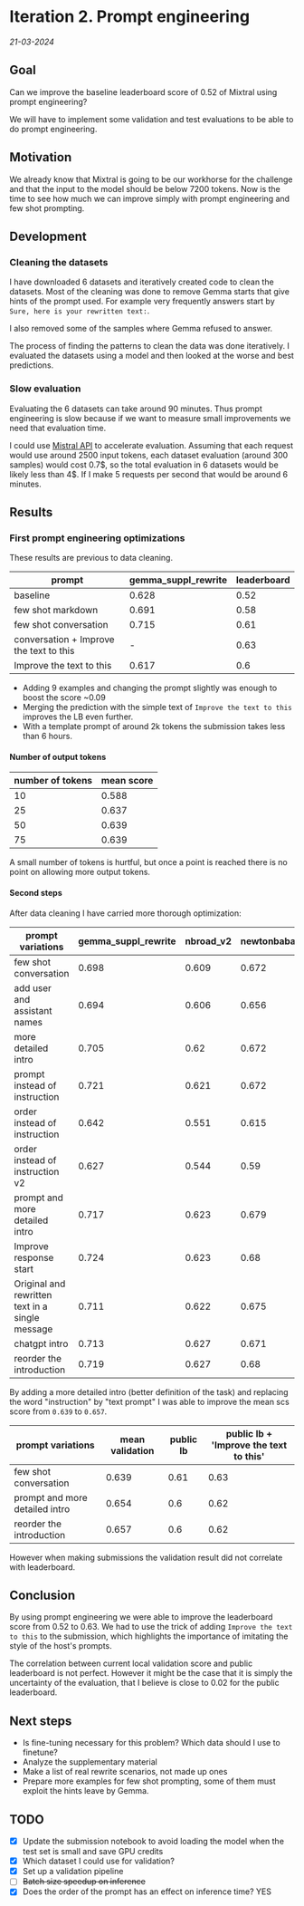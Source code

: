 # Iteration 2. Prompt engineering

_21-03-2024_

<!---
The work is done using short iterations. Each iteration needs to have a very
clear goal. This allows to gain greater knowledge of the problem on each iteration.
--->

## Goal

Can we improve the baseline leaderboard score of 0.52 of Mixtral using prompt engineering?

We will have to implement some validation and test evaluations to be able to do prompt engineering.

## Motivation

We already know that Mixtral is going to be our workhorse for the challenge and that the input to the model should be below 7200 tokens. Now is the time to see how much we can improve simply with prompt engineering and few shot prompting.

## Development

### Cleaning the datasets

I have downloaded 6 datasets and iteratively created code to clean the datasets. Most of the cleaning
was done to remove Gemma starts that give hints of the prompt used. For example very frequently
answers start by `Sure, here is your rewritten text:`.

I also removed some of the samples where Gemma refused to answer.

The process of finding the patterns to clean the data was done iteratively. I evaluated the datasets
using a model and then looked at the worse and best predictions.

### Slow evaluation

Evaluating the 6 datasets can take around 90 minutes. Thus prompt engineering is slow because
if we want to measure small improvements we need that evaluation time.

I could use [Mistral API](https://docs.mistral.ai/platform/pricing/) to accelerate evaluation. Assuming
that each request would use around 2500 input tokens, each dataset evaluation (around 300 samples) would
cost 0.7\$, so the total evaluation in 6 datasets would be likely less than 4\$. If I make 5 requests per
second that would be around 6 minutes.

## Results

### First prompt engineering optimizations

These results are previous to data cleaning.

| prompt                                  | gemma_suppl_rewrite | leaderboard |
|-----------------------------------------|---------------------|-------------|
| baseline                                | 0.628               | 0.52        |
| few shot markdown                       | 0.691               | 0.58        |
| few shot conversation                   | 0.715               | 0.61        |
| conversation + Improve the text to this | -                   | 0.63        |
| Improve the text to this                | 0.617               | 0.6         |

- Adding 9 examples and changing the prompt slightly was enough to boost the score ~0.09
- Merging the prediction with the simple text of `Improve the text to this` improves the LB even further.
- With a template prompt of around 2k tokens the submission takes less than 6 hours.

#### Number of output tokens

| number of tokens | mean score |
|------------------|------------|
| 10               | 0.588      |
| 25               | 0.637      |
| 50               | 0.639      |
| 75               | 0.639      |

A small number of tokens is hurtful, but once a point is reached there is no point on allowing more
output tokens.

#### Second steps

After data cleaning I have carried more thorough optimization:

| prompt variations                                | gemma_suppl_rewrite | nbroad_v2 | newtonbaba | dipamc77 | alexxxsem | galileo | mean  |
|--------------------------------------------------|---------------------|-----------|------------|----------|-----------|---------|-------|
| few shot conversation                            | 0.698               | 0.609     | 0.672      | 0.634    | 0.574     | 0.647   | 0.639 |
| add user and assistant names                     | 0.694               | 0.606     | 0.656      | 0.61     | 0.572     | 0.632   | 0.628 |
| more detailed intro                              | 0.705               | 0.62      | 0.672      | 0.632    | 0.569     | 0.664   | 0.644 |
| prompt instead of instruction                    | 0.721               | 0.621     | 0.672      | 0.633    | 0.572     | 0.662   | 0.647 |
| order instead of instruction                     | 0.642               | 0.551     | 0.615      | 0.635    | 0.555     | 0.597   | 0.599 |
| order instead of instruction v2                  | 0.627               | 0.544     | 0.59       | 0.612    | 0.545     | 0.584   | 0.584 |
| prompt and more detailed intro                   | 0.717               | 0.623     | 0.679      | 0.65     | 0.581     | 0.674   | 0.654 |
| Improve response start                           | 0.724               | 0.623     | 0.68       | 0.647    | 0.577     | 0.665   | 0.653 |
| Original and rewritten text in a single message  | 0.711               | 0.622     | 0.675      | 0.615    | 0.572     | 0.651   | 0.641 |
| chatgpt intro                                    | 0.713               | 0.627     | 0.671      | 0.635    | 0.579     | 0.67    | 0.649 |
| reorder the introduction                         | 0.719               | 0.627     | 0.68       | 0.65     | 0.587     | 0.676   | 0.657 |

By adding a more detailed intro (better definition of the task) and replacing the word "instruction" by
"text prompt" I was able to improve the mean scs score from `0.639` to `0.657`.

| prompt variations              | mean validation | public lb | public lb + 'Improve the text to this' |
|--------------------------------|-----------------|-----------|----------------------------------------|
| few shot conversation          | 0.639           | 0.61      | 0.63                                   |
| prompt and more detailed intro | 0.654           | 0.6       | 0.62                                   |
| reorder the introduction       | 0.657           | 0.6       | 0.62                                   |

However when making submissions the validation result did not correlate with leaderboard.

## Conclusion

By using prompt engineering we were able to improve the leaderboard score from 0.52 to 0.63. We had
to use the trick of adding `Improve the text to this` to the submission, which highlights the importance
of imitating the style of the host's prompts.

The correlation between current local validation score and public leaderboard is not perfect. However it might be the case that it is simply the uncertainty of the evaluation, that I believe is close to 0.02 for the public leaderboard.

## Next steps

- Is fine-tuning necessary for this problem? Which data should I use to finetune?
- Analyze the supplementary material
- Make a list of real rewrite scenarios, not made up ones
- Prepare more examples for few shot prompting, some of them must exploit the hints leave by Gemma.

## TODO

- [x] Update the submission notebook to avoid loading the model when the test set is small and save GPU credits
- [x] Which dataset I could use for validation?
- [x] Set up a validation pipeline
- [ ] ~~Batch size speedup on inference~~
- [x] Does the order of the prompt has an effect on inference time? YES
